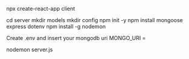 npx create-react-app client

cd server
mkdir models
mkdir config
npm init -y
npm install mongoose express dotenv
npm install -g nodemon

Create .env and insert your mongodb uri
    MONGO_URI = <uri>

nodemon server.js